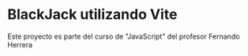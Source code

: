 # BlackJack utilizando Vite

Este proyecto es parte del curso de "JavaScript" del profesor Fernando Herrera